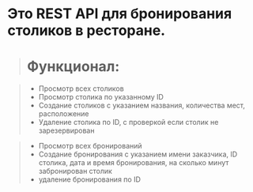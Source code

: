 # Это REST API для бронирования столиков в ресторане.

># Функционал:

>- Просмотр всех столиков
>- Просмотр столика по указанному ID
>- Создание столиков с указанием названия, количества мест, расположение 
>- Удаление столика по ID, с проверкой если столик не зарезервирован

>- Просмотр всех бронирований
>- Создание бронирования с указанием имени заказчика, ID столика, дата и время бронирования, на сколько минут забронирован столик
>- удаление бронирования по ID
